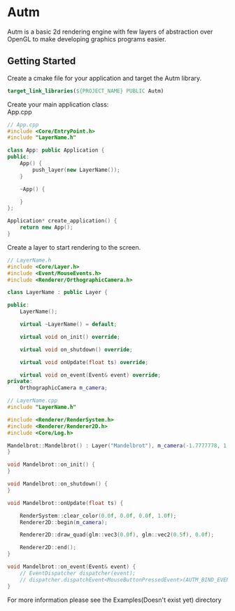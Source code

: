 # Autm 

Autm is a basic 2d rendering engine with few layers of abstraction over OpenGL to make developing graphics programs easier. 

  
## Getting Started
Create a cmake file for your application and target the Autm library.
```cmake
target_link_libraries(${PROJECT_NAME} PUBLIC Autm)
```
Create your main application class:  
App.cpp
```c++
// App.cpp
#include <Core/EntryPoint.h>
#include "LayerName.h"

class App: public Application {
public:
    App() {
        push_layer(new LayerName());
    }

    ~App() {

    }  
};

Application* create_application() {
    return new App();
}
```
Create a layer to start rendering to the screen.  
```c++
// LayerName.h
#include <Core/Layer.h>
#include <Event/MouseEvents.h>
#include <Renderer/OrthographicCamera.h>

class LayerName : public Layer {

public:
    LayerName();

    virtual ~LayerName() = default;

    virtual void on_init() override;

    virtual void on_shutdown() override;

    virtual void onUpdate(float ts) override;

    virtual void on_event(Event& event) override;
private:
    OrthographicCamera m_camera;
```
```c++
// LayerName.cpp
#include "LayerName.h"

#include <Renderer/RenderSystem.h>
#include <Renderer/Renderer2D.h>
#include <Core/Log.h>

Mandelbrot::Mandelbrot() : Layer("Mandelbrot"), m_camera(-1.7777778, 1.7777778, 1, -1) {
}

void Mandelbrot::on_init() {
}

void Mandelbrot::on_shutdown() {
}

void Mandelbrot::onUpdate(float ts) {

    RenderSystem::clear_color(0.0f, 0.0f, 0.0f, 1.0f);
    Renderer2D::begin(m_camera);

    Renderer2D::draw_quad(glm::vec3(0.0f), glm::vec2(0.5f), 0.0f);

    Renderer2D::end();
}

void Mandelbrot::on_event(Event& event) {
    // EventDispatcher dispatcher(event);
    // dispatcher.dispatchEvent<MouseButtonPressedEvent>(AUTM_BIND_EVENT(Mandelbrot::onMouseButtonPressed));
}
```
For more information please see the Examples(Doesn't exist yet) directory